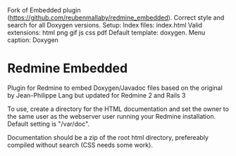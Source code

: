 Fork of Embedded plugin (https://github.com/reubenmallaby/redmine_embedded).
Correct style and search for all Doxygen versions.
Setup:
Index files: index.html
Valid extensions: html png gif js css pdf
Default template: doxygen.
Menu caption: Doxygen


Redmine  Embedded
================

Plugin for Redmine to embed Doxygen/Javadoc files based on the original by Jean-Philippe Lang but updated for Redmine 2 and Rails 3

To use, create a directory for the HTML documentation and set the owner to the same user as the webserver user running your Redmine installation. Default setting is "/var/doc".

Documentation should be a zip of the root html directory, prefereably compiled without search (CSS needs some work).
